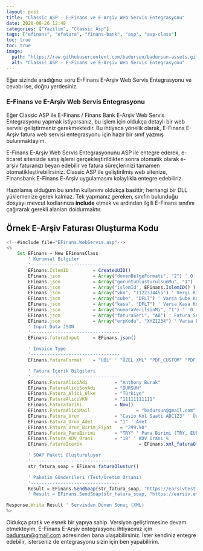 ```yaml
---
layout: post
title: "Classic ASP - E-Finans ve E-Arşiv Web Servis Entegrasyonu"
date: 2020-08-26 12:48
categories: ["Yazilim", "Classic Asp"]
tags: ["efinans", "efatura", "finans-bank", "asp", "asp-class"]
toc: true
toc: true
image:
  path: "https://raw.githubusercontent.com/badursun/badursun-assets.github.io/refs/heads/main/img/classic-asp-efinans-entegrasyonu-66eec18d75cab.webp"
  alt: "Classic ASP - E-Finans ve E-Arşiv Web Servis Entegrasyonu"
---
```


Eğer sizinde aradığınız soru E-Finans E-Arşiv Web Servis Entegrasyonu ve cevabı ise, doğru yerdesiniz.

### E-Finans ve E-Arşiv Web Servis Entegrasyonu
Eğer Classic ASP ile E-Finans / Finans Bank E-Arşiv Web Servis Entegrasyonu yapmak istiyorsanız, bu işlem için oldukça detaylı bir web servisi geliştirmeniz gerekmektedir. Bu ihtiyaca yönelik olarak, E-Finans E-Arşiv fatura web servisi entegrasyonu için hazır bir sınıf yazmış bulunmaktayım.

E-Finans E-Arşiv Web Servis Entegrasyonunu ASP ile entegre ederek, e-ticaret sitenizde satış işlemi gerçekleştirildikten sonra otomatik olarak e-arşiv faturanızı beyan edebilir ve fatura süreçlerinizi tamamen otomatikleştirebilirsiniz. Classic ASP ile geliştirilmiş web sitenize, Finansbank E-Finans E-Arşiv uygulamasını kolaylıkla entegre edebiliriz.

Hazırlamış olduğum bu sınıfın kullanımı oldukça basittir; herhangi bir DLL yüklemenize gerek kalmaz. Tek yapmanız gereken, sınıfın bulunduğu dosyayı mevcut kodlarınıza **include** etmek ve ardından ilgili E-Finans sınıfını çağırarak gerekli alanları doldurmaktır.

## Örnek E-Arşiv Faturası Oluşturma Kodu
```javascript
<!--#include file="EFinans.WebServis.asp"-->
<%
	Set EFinans = New EFinansClass
		' Kurumsal Bilgiler
		'---------------------------------
		EFinans.IslemID 		= CreateUUID()
		EFinans.json 			= Array("donenBelgeFormati", "2") ' 0 (UBL) 2 (HTML) 3 (PDF) 9 (YOK)
		EFinans.json 			= Array("goruntuOlusturulsunMu", "1") ' Add XSLT by Server
		EFinans.json 			= Array("islemId", EFinans.IslemID() ) ' Benzersiz Fatura UUID
		EFinans.json 			= Array("vkn", "1122334455") ' Vergi Kimlik Numaranız
		EFinans.json 			= Array("sube", "DFLT") ' Varsa Şube Kodu
		EFinans.json 			= Array("kasa", "DFLT") ' Varsa Kasa Kodu
		EFinans.json 			= Array("numaraVerilsinMi", "1") '  0 (HAYIR) 1 (EVET)
		EFinans.json 			= Array("faturaSeri", "AB") ' Fatura Seri 
		EFinans.json 			= Array("erpKodu", "XYZ1234") ' Varsa ERP Kodu
		' Input Data JSON
		'---------------------------------
		EFinans.faturaInput 	= EFinans.json()

		' Invoice Type
		'---------------------------------
		EFinans.faturaFormat 	= "UBL" ' "ÖZEL XML" "PDF_CUSTOM" "PDF_UBL"

		' Fatura İçerik Bilgileri
		'---------------------------------
		EFinans.FaturaAliciAdi 			= "Anthony Burak"
		EFinans.FaturaAliciSoyAdi 		= "DURSUN"
		EFinans.Fatura_Alici_Ulke 		= "Türkiye"
		EFinans.FaturaAliciVKN 			= "11111111111"
		EFinans.FaturaTarihi 			= Now()
		EFinans.FaturaAliciMail 		        = "badursun@gmail.com"
		EFinans.Fatura_Urun 			= "Casio Kol Saati ABC123" ' Ürün Adı
		EFinans.Fatura_Urun_Adet		= "1" ' Adet
		EFinans.Fatura_Urun_Birim_Fiyat   = "299.90"
		EFinans.Fatura_ParaBirimi 		= "TRY" ' Para Birimi (TRY, EUR, USD)
		EFinans.Fatura_KDV_Orani 		= "18" ' KDV Oranı %
		EFinans.faturaIcerik 	                 = EFinans.xml_faturaOlustur()

		' SOAP Paketi Oluşturuluyor
		'---------------------------------
		str_fatura_soap = EFinans.faturaOlustur()

		' Paketin Gönderileri (Test/Üretim Ortamı)
		'---------------------------------
		Result = EFinans.SendSoap(str_fatura_soap, "https://earsivtest.efinans.com.tr/earsiv/ws/EarsivWebService?wsdl", "faturaOlustur")
		' Result = EFinans.SendSoap(str_fatura_soap, "https://earsiv.efinans.com.tr/earsiv/ws/EarsivWebService", "faturaOlustur")

Response.Write Result ' Servisden Dönen Sonuç (XML)
%>
```

Oldukça pratik ve esnek bir yapıya sahip. Versiyon geliştirmesine devam etmekteyim, E-Finans E-Arşiv entegrasyonu ihtiyacınız için badursun@gmail.com adresinden bana ulaşabilirsiniz. İster kendiniz entegre edebilir, isterseniz de entegrasyonu sizin için ben yapabilirim.